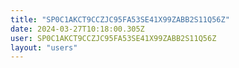 ```yaml
---
title: "SP0C1AKCT9CCZJC95FA53SE41X99ZABB2S11Q56Z"
date: 2024-03-27T10:18:00.305Z
user: SP0C1AKCT9CCZJC95FA53SE41X99ZABB2S11Q56Z
layout: "users"
---
```

    